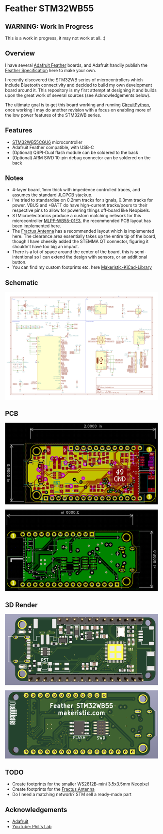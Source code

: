 # Feather STM32WB55

## WARNING: Work In Progress

This is a work in progress, it may not work at all.  :)

## Overview

I have several [Adafruit Feather](https://www.adafruit.com/category/943) boards, and Adafruit handily publish the [Feather Specification](https://learn.adafruit.com/adafruit-feather/feather-specification) here to make your own.  

I recently discovered the STM32WB series of microcontrollers which include Bluetooth connectivity and decided to build my own development board around it.  This repository is my first attempt at designing it and builds upon the great work of several sources (see Acknowledgements below).

The ultimate goal is to get this board working and running [CircuitPython](https://circuitpython.org/), once working I may do another revision with a focus on enabling more of the low power features of the STM32WB series.

## Features

* [STM32WB55CGU6](https://www.st.com/en/microcontrollers-microprocessors/stm32wb55cg.html) microcontroller
* Adafruit Feather compatible, with USB-C
* (Optional) QSPI-Dual flash module can be soldered to the back
* (Optional) ARM SWD 10-pin debug connector can be soldered on the back

## Notes

* 4-layer board, 1mm thick with impedence controlled traces, and assumes the standard JLCPCB stackup.
* I've tried to standardise on 0.2mm tracks for signals, 0.3mm tracks for power.  VBUS and +BATT do have high-current tracks/pours to their respective pins to allow for powering things off-board like Neopixels.
* STMicroelectronics produce a custom matching network for this microcontroller [MLPF-WB55-01E3](https://www.st.com/en/emi-filtering-and-signal-conditioning/mlpf-wb55-01e3.html), the recommended PCB layout has been implemented here.
* The [Fractus Antenna](https://fractusantennas.com/compact-reach-xtend-nn01-102/) has a recommended layout which is implemented here.  The clearance area essentially takes up the entire tip of the board, though I have cheekily added the STEMMA QT connector, figuring it shouldn't have too big an impact.
* There is a lot of space around the center of the board, this is semi-intentional so I can extend the design with sensors, or an additional button.
* You can find my custom footprints etc. here [Makeristic-KiCad-Library](https://github.com/makeristic/Makeristic-KiCad-Library)

## Schematic

![Schematic](images/schematic.png)

## PCB

![PCB with inner layers](images/pcb1.png)

![PCB without inner layers](images/pcb2.png)

## 3D Render

![3D Front](images/3d-front.png)

![3D Back](images/3d-back.png)

## TODO

* Create footprints for the smaller WS2812B-mini 3.5x3.5mm Neopixel
* Create footprints for the [Fractus Antenna](https://fractusantennas.com/compact-reach-xtend-nn01-102/)
* Do I need a matching network?  STM sell a ready-made part

## Acknowledgements

* [Adafruit](https://www.adafruit.com/)
* [YouTube: Phil's Lab](https://www.youtube.com/c/PhilS94/videos)

